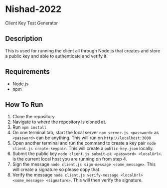 # Nishad-2022
Client Key Test Generator

## Description
This is used for running the client all through Node.js that creates and store a public key and able to authenticate and verify it.

## Requirements
- Node.js
- npm

## How To Run
1. Clone the repository.
2. Navigate to where the repository is cloned at.
3. Run `npm install`
4. On one terminal tab, start the local server `npm server.js <password>` as `<password>` can be anything. This will run on `http://localhost:3000`
5. Open another terminal and run the command to create a key pair `node client.js create-keypair`. This will create a `public-key.json` locally.
6. Submit the public key `node client.js submit-pk <password> <localUrl>`. <localUrl> is the current local host you are running on from step 4.
7. Sign the message `node client.js sign-message <some_message>`. This will create a signature so please copy that.
8. Verify the message `node client.js verify-message <localUrl> <some_message> <signature>`. This will then verify the signature.

